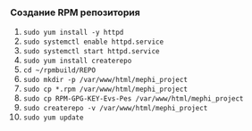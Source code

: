 ### Создание RPM репозитория

1. `sudo yum install -y httpd` 
2. `sudo systemctl enable httpd.service`
3. `sudo systemctl start httpd.service`
4. `sudo yum install createrepo`
5. `cd ~/rpmbuild/REPO`
6. `sudo mkdir -p /var/www/html/mephi_project`
7. `sudo cp *.rpm /var/www/html/mephi_project`
8. `sudo cp RPM-GPG-KEY-Evs-Pes /var/www/html/mephi_project`
9. `sudo createrepo -v /var/www/html/mephi_project`
10. `sudo yum update`

